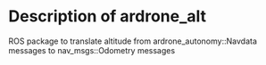 # Description of ardrone_alt

ROS package to translate altitude from ardrone_autonomy::Navdata messages to
nav_msgs::Odometry messages
